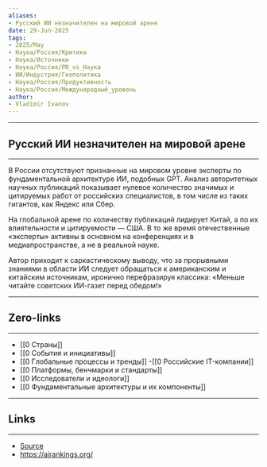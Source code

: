 ```yaml
---
aliases: 
- Русский ИИ незначителен на мировой арене 
date: 29-Jun-2025
tags:
- 2025/May
- Наука/Россия/Критика
- Наука/Источники
- Наука/Россия/PR_vs_Наука
- ИИ/Индустрия/Геополитика
- Наука/Россия/Продуктивность
- Наука/Россия/Международный_уровень
author:
- Vladimir Ivanov
---
```

-----
##  Русский ИИ незначителен на мировой арене 
-----
В России отсутствуют признанные на мировом уровне эксперты по фундаментальной архитектуре ИИ, подобных GPT. Анализ авторитетных научных публикаций показывает нулевое количество значимых и цитируемых работ от российских специалистов, в том числе из таких гигантов, как Яндекс или Сбер.

На глобальной арене по количеству публикаций лидирует Китай, а по их влиятельности и цитируемости — США. В то же время отечественные «эксперты» активны в основном на конференциях и в медиапространстве, а не в реальной науке. 

Автор приходит к саркастическому выводу, что за прорывными знаниями в области ИИ следует обращаться к американским и китайским источникам, иронично перефразируя классика: «Меньше читайте советских ИИ-газет перед обедом!»

---
## Zero-links
---
- [[0 Страны]]
- [[0 События и инициативы]]
- [[0 Глобальные процессы и тренды]]
-[[0 Российские IT-компании]]
- [[0 Платформы, бенчмарки и стандарты]]
- [[0 Исследователи и идеологи]]
- [[0 Фундаментальные архитектуры и их компоненты]]

---
## Links
---
- [Source](https://t.me/turboproject/1647)
- https://airankings.org/